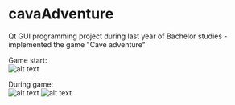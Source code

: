 # cavaAdventure
Qt GUI programming project during last year of Bachelor studies - implemented the game "Cave adventure"

Game start: \
![alt text](https://github.com/Luisa223/cavaAdventure/blob/main/docs/Caveadventure_anfang.PNG)

During game: \
![alt text](https://github.com/Luisa223/cavaAdventure/blob/main/docs/caveAdventureSpiel.PNG)
![alt text](https://github.com/Luisa223/cavaAdventure/blob/main/docs/caveAdventureHaendler.PNG)
